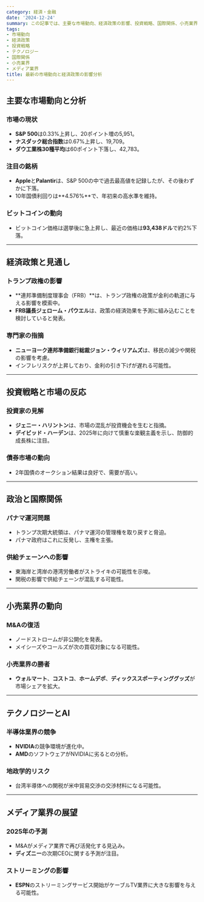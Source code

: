 ```yaml
---
category: 経済・金融
date: '2024-12-24'
summary: この記事では、主要な市場動向、経済政策の影響、投資戦略、国際関係、小売業界、テクノロジー、メディア業界の展望について分析しています。S&P 500やナスダックの動向、トランプ政権の政策、ビットコインの価格変動、半導体業界の競争、パナマ運河問題など、多岐にわたるトピックをカバーしています。
tags:
- 市場動向
- 経済政策
- 投資戦略
- テクノロジー
- 国際関係
- 小売業界
- メディア業界
title: 最新の市場動向と経済政策の影響分析
---
```


## 主要な市場動向と分析

### 市場の現状
- **S&P 500**は0.33%上昇し、20ポイント増の5,951。
- **ナスダック総合指数**は0.67%上昇し、19,709。
- **ダウ工業株30種平均**は60ポイント下落し、42,783。

### 注目の銘柄
- **Apple**と**Palantir**は、S&P 500の中で過去最高値を記録したが、その後わずかに下落。
- 10年国債利回りは**4.576%**で、年初来の高水準を維持。

### ビットコインの動向
- ビットコイン価格は選挙後に急上昇し、最近の価格は**93,438ドル**で約2%下落。

---

## 経済政策と見通し

### トランプ政権の影響
- **連邦準備制度理事会（FRB）**は、トランプ政権の政策が金利の軌道に与える影響を模索中。
- **FRB議長ジェローム・パウエル**は、政策の経済効果を予測に組み込むことを検討していると発表。

### 専門家の指摘
- **ニューヨーク連邦準備銀行総裁ジョン・ウィリアムズ**は、移民の減少や関税の影響を考慮。
- インフレリスクが上昇しており、金利の引き下げが遅れる可能性。

---

## 投資戦略と市場の反応

### 投資家の見解
- **ジェニー・ハリントン**は、市場の混乱が投資機会を生むと指摘。
- **デイビッド・ハーデン**は、2025年に向けて慎重な楽観主義を示し、防御的成長株に注目。

### 債券市場の動向
- 2年国債のオークション結果は良好で、需要が高い。

---

## 政治と国際関係

### パナマ運河問題
- トランプ次期大統領は、パナマ運河の管理権を取り戻すと脅迫。
- パナマ政府はこれに反発し、主権を主張。

### 供給チェーンへの影響
- 東海岸と湾岸の港湾労働者がストライキの可能性を示唆。
- 関税の影響で供給チェーンが混乱する可能性。

---

## 小売業界の動向

### M&Aの復活
- ノードストロームが非公開化を発表。
- メイシーズやコールズが次の買収対象になる可能性。

### 小売業界の勝者
- **ウォルマート**、**コストコ**、**ホームデポ**、**ディックススポーティンググッズ**が市場シェアを拡大。

---

## テクノロジーとAI

### 半導体業界の競争
- **NVIDIA**の競争環境が進化中。
- **AMD**のソフトウェアがNVIDIAに劣るとの分析。

### 地政学的リスク
- 台湾半導体への関税が米中貿易交渉の交渉材料になる可能性。

---

## メディア業界の展望

### 2025年の予測
- M&Aがメディア業界で再び活発化する見込み。
- **ディズニー**の次期CEOに関する予測が注目。

### ストリーミングの影響
- **ESPN**のストリーミングサービス開始がケーブルTV業界に大きな影響を与える可能性。
